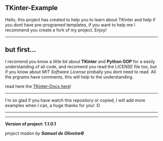 ## TKinter-Example
Hello, this project has created to help you to learn about TKinter and help if
you dont have pre-programed templates, if you want to help me I recommend you
create a fork of my project. Enjoy!

---

## but first...
I recomend you know a little bit about **TKinter** and **Python OOP** for 
a easily understanding of all code, and recomend you read the LICENSE file too,
but if you know about *MIT Software License* probally you dont need to read.
All the prgrams have comments, this will help to the understanding.

read here the [TKinter-Docs here](https://tkdocs.com/tutorial/index.html)!

---
I'm so glad if you have watch this repository or copied, I will add more
examples when I can, a huge thanks for you! :D

---
---

**Version of project: 1.1.0.1**

*project maden by **Samuel de Oliveira©***
